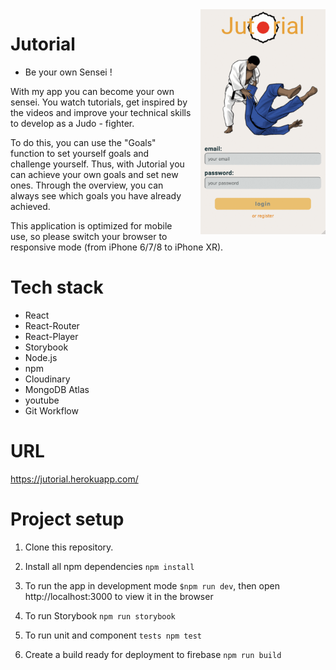 <img align="right" src="src/assets/jutorial.gif" alt="" width="200px" style="margin-left:15px"/>

# Jutorial

- Be your own Sensei !

With my app you can become your own sensei. You watch tutorials, get inspired by the videos and improve your technical skills to develop as a Judo - fighter.

To do this, you can use the "Goals" function to set yourself goals and challenge yourself. Thus, with Jutorial you can achieve your own goals and set new ones. Through the overview, you can always see which goals you have already achieved.

This application is optimized for mobile use, so please switch your browser to responsive mode (from iPhone 6/7/8 to iPhone XR).

# Tech stack

- React
- React-Router
- React-Player
- Storybook
- Node.js
- npm
- Cloudinary
- MongoDB Atlas
- youtube
- Git Workflow

# URL

https://jutorial.herokuapp.com/

# Project setup

1. Clone this repository.

2. Install all npm dependencies `npm install`

3. To run the app in development mode `$npm run dev`, then open http://localhost:3000 to view it in the browser

4. To run Storybook `npm run storybook`

5. To run unit and component `tests npm test`

6. Create a build ready for deployment to firebase `npm run build`

#

